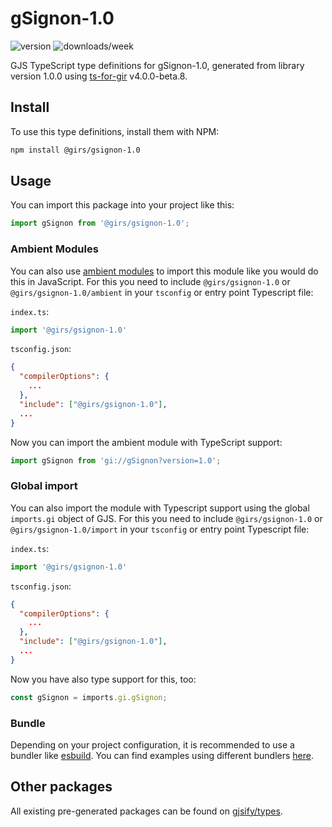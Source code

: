 
# gSignon-1.0

![version](https://img.shields.io/npm/v/@girs/gsignon-1.0)
![downloads/week](https://img.shields.io/npm/dw/@girs/gsignon-1.0)


GJS TypeScript type definitions for gSignon-1.0, generated from library version 1.0.0 using [ts-for-gir](https://github.com/gjsify/ts-for-gir) v4.0.0-beta.8.


## Install

To use this type definitions, install them with NPM:
```bash
npm install @girs/gsignon-1.0
```

## Usage

You can import this package into your project like this:
```ts
import gSignon from '@girs/gsignon-1.0';
```

### Ambient Modules

You can also use [ambient modules](https://github.com/gjsify/ts-for-gir/tree/main/packages/cli#ambient-modules) to import this module like you would do this in JavaScript.
For this you need to include `@girs/gsignon-1.0` or `@girs/gsignon-1.0/ambient` in your `tsconfig` or entry point Typescript file:

`index.ts`:
```ts
import '@girs/gsignon-1.0'
```

`tsconfig.json`:
```json
{
  "compilerOptions": {
    ...
  },
  "include": ["@girs/gsignon-1.0"],
  ...
}
```

Now you can import the ambient module with TypeScript support: 

```ts
import gSignon from 'gi://gSignon?version=1.0';
```

### Global import

You can also import the module with Typescript support using the global `imports.gi` object of GJS.
For this you need to include `@girs/gsignon-1.0` or `@girs/gsignon-1.0/import` in your `tsconfig` or entry point Typescript file:

`index.ts`:
```ts
import '@girs/gsignon-1.0'
```

`tsconfig.json`:
```json
{
  "compilerOptions": {
    ...
  },
  "include": ["@girs/gsignon-1.0"],
  ...
}
```

Now you have also type support for this, too:

```ts
const gSignon = imports.gi.gSignon;
```

### Bundle

Depending on your project configuration, it is recommended to use a bundler like [esbuild](https://esbuild.github.io/). You can find examples using different bundlers [here](https://github.com/gjsify/ts-for-gir/tree/main/examples).

## Other packages

All existing pre-generated packages can be found on [gjsify/types](https://github.com/gjsify/types).

